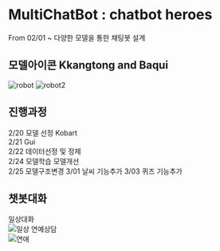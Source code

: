 # **MultiChatBot** : chatbot heroes
From 02/01 ~
다양한 모델을 통한 채팅봇 설계

## 모델아이콘 Kkangtong and Baqui
![robot](https://user-images.githubusercontent.com/74548737/110195986-b2792a00-7e84-11eb-9606-98efe5800678.png)
![robot2](https://user-images.githubusercontent.com/74548737/110195988-b3aa5700-7e84-11eb-98fd-e4e6e056e436.png)

## 진행과정
2/20 모델 선정 Kobart<br>
2/21 Gui<br>
2/22 데이터선정 및 정제<br>
2/24 모델학습 모델개선<br>
2/25 모델구조변경
3/01 날씨 기능추가
3/03 퀴즈 기능추가

## 챗봇대화

일상대화<br>
![일상](https://user-images.githubusercontent.com/74548737/110240579-ff95f280-7f8f-11eb-850c-359ebc1c012e.png)
연예상담<br>
![연애](https://user-images.githubusercontent.com/74548737/110240594-0b81b480-7f90-11eb-9b96-e9c2b4acb170.png)

